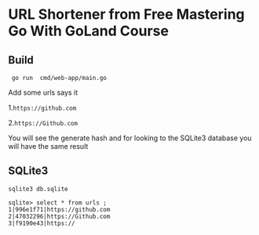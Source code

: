 # URL Shortener from Free Mastering Go With GoLand Course
## Build
```code
 go run  cmd/web-app/main.go
```
Add some urls says it

1.```https://github.com```

2.```https://Github.com```


You will see the generate hash and for looking to the SQLite3 database you will have the same result

## SQLite3

```code
sqlite3 db.sqlite 

sqlite> select * from urls ;
1|996e1f71|https://github.com
2|47032296|https://Github.com
3|f9190e43|https://
```
